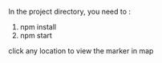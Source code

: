 

In the project directory, you need to :
1. npm install
2. npm start

click any location to view the marker in map

